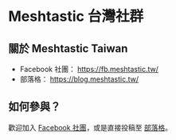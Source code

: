 # Meshtastic 台灣社群

## 關於 Meshtastic Taiwan

- Facebook 社團： https://fb.meshtastic.tw/
- 部落格： https://blog.meshtastic.tw/

## 如何參與？

歡迎加入 [Facebook 社團](https://fb.meshtastic.tw/)，或是直接投稿至 [部落格](https://blog.meshtastic.tw/)。

